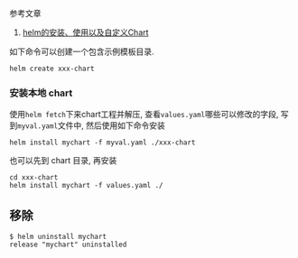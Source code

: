 参考文章

1. [helm的安装、使用以及自定义Chart](https://blog.csdn.net/u010606397/article/details/112062312)

如下命令可以创建一个包含示例模板目录.

```
helm create xxx-chart
```

### 安装本地 chart

使用`helm fetch`下来chart工程并解压, 查看`values.yaml`哪些可以修改的字段, 写到`myval.yaml`文件中, 然后使用如下命令安装

```
helm install mychart -f myval.yaml ./xxx-chart
```

也可以先到 chart 目录, 再安装

```
cd xxx-chart
helm install mychart -f values.yaml ./
```

## 移除

```
$ helm uninstall mychart
release "mychart" uninstalled
```
